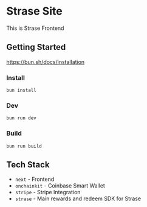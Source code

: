 # Strase Site

This is Strase Frontend

## Getting Started

https://bun.sh/docs/installation

### Install

`bun install`

### Dev

`bun run dev`

### Build

`bun run build`

## Tech Stack
- `next` - Frontend
- `onchainkit` - Coinbase Smart Wallet
- `stripe` - Stripe Integration
- `strase` - Main rewards and redeem SDK for Strase